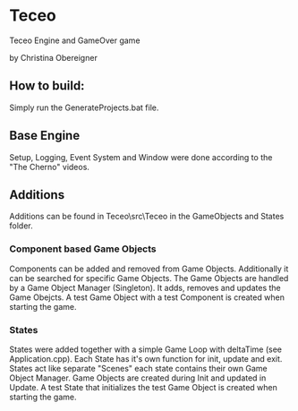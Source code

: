 # Teceo
Teceo Engine and GameOver game

by Christina Obereigner

## How to build:
Simply run the GenerateProjects.bat file.

## Base Engine
Setup, Logging, Event System and Window were done according to the "The Cherno" videos.

## Additions
Additions can be found in Teceo\src\Teceo in the GameObjects and States folder.

### Component based Game Objects
Components can be added and removed from Game Objects. Additionally it can be searched for specific Game Objects.
The Game Objects are handled by a Game Object Manager (Singleton). It adds, removes and updates the Game Obejcts.
A test Game Object with a test Component is created when starting the game.

### States
States were added together with a simple Game Loop with deltaTime (see Application.cpp). Each State has it's own function for init, update and exit.
States act like separate "Scenes" each state contains their own Game Object Manager.
Game Objects are created during Init and updated in Update.
A test State that initializes the test Game Object is created when starting the game.

